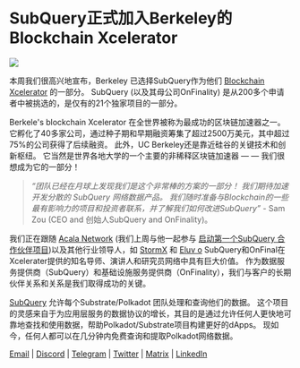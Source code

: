 # SubQuery正式加入Berkeley的Blockchain Xcelerator

![](https://miro.medium.com/max/1400/0*gYUy-1COtbpLV1X1)

本周我们很高兴地宣布，Berkeley 已选择SubQuery作为他们 [Blockchain Xcelerator](https://www.xcelerator.berkeley.edu/) 的一部分。 SubQuery (以及其母公司OnFinality) 是从200多个申请者中被挑选的，是仅有的21个独家项目的一部分。

Berkele's blockchain Xcelerator 在全世界被称为最成功的区块链加速器之一。 它孵化了40多家公司，通过种子期和早期融资筹集了超过2500万美元，其中超过75%的公司获得了后续融资。 此外，UC Berkeley还是靠近硅谷的关键技术和创新枢纽。 它当然是世界各地大学的一个主要的非稀释区块链加速器 — — 我们很想成为它的一部分！

> _“团队已经在月球上发现我们是这个非常棒的方案的一部分！ 我们期待加速开发分散的 SubQuery 网络数据产品。 我们随时准备与Blockchain的一些最有影响力的项目和投资者联系，并了解我们如何改进SubQuery”_ - Sam Zou (CEO and 创始人SubQuery and OnFinality)。

我们正在跟随 [Acala Network](https://acala.network) (我们上周与他一起参与 [启动第一个SubQuery 合作伙伴项目](../customer_announcements/20210316-SubQuery-Integrates-Acala-to-Aggregate-and-Serve-DeFi-Data-to-Polkadot-and-Kusama-Builders.md))以及其他行业领导人，如 [StormX](https://stormx.io) 和 [Eluv o](https://eluv.io) SubQuery和OnFinal在Xcelerater提供的知名导师、演讲人和研究员网络中具有巨大价值。 作为数据服务提供商（SubQuery）和基础设施服务提供商（OnFinality），我们与客户的长期伙伴关系和关系是我们取得成功的关键。

[SubQuery](https://www.subquery.network/) 允许每个Substrate/Polkadot 团队处理和查询他们的数据。 这个项目的灵感来自于为应用层服务的数据协议的增长，其目的是通过允许任何人更快地可靠地查找和使用数据，帮助Polkadot/Substrate项目构建更好的dApps。 现如今，任何人都可以在几分钟内免费查询和提取Polkadot网络数据。

[Email](mailto:hello@subquery.network) | [Discord](https://discord.com/invite/78zg8aBSMG) | [Telegram](https://t.me/subquerynetwork) | [Twitter](https://twitter.com/subquerynetwork) | [Matrix](https://matrix.to/#/#subquery:matrix.org) | [LinkedIn](https://www.linkedin.com/company/subquery)
